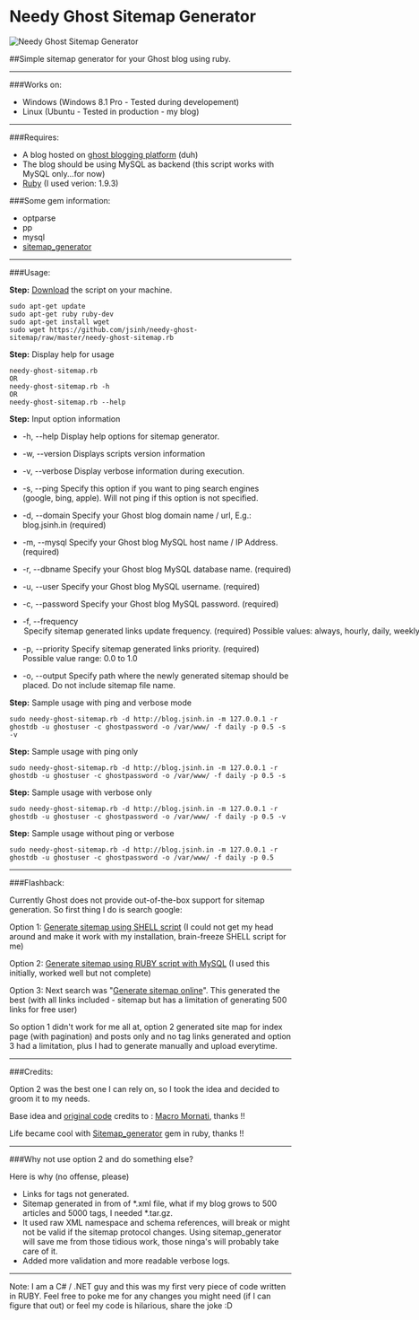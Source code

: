 Needy Ghost Sitemap Generator
===================

![Needy Ghost Sitemap Generator](https://github.com/jsinh/needy-ghost-sitemap/raw/master/ghost-logo.png "Needy Ghost Sitemap Generator")

##Simple sitemap generator for your Ghost blog using ruby.

---

###Works on:

 *	Windows (Windows 8.1 Pro - Tested during developement)
 *	Linux (Ubuntu - Tested in production - my blog)

---

###Requires:

*	A blog hosted on [ghost blogging platform](https://ghost.org) (duh)
*	The blog should be using MySQL as backend (this script works with MySQL only...for now)
*	[Ruby](https://www.ruby-lang.org/en/installation/) (I used verion: 1.9.3)

###Some gem information:
*	optparse
*	pp
*	mysql
*	[sitemap_generator](https://github.com/kjvarga/sitemap_generator)

---

###Usage:

**Step:** [Download](https://github.com/jsinh/needy-ghost-sitemap/archive/master.zip) the script on your machine.

	sudo apt-get update
	sudo apt-get ruby ruby-dev
	sudo apt-get install wget
	sudo wget https://github.com/jsinh/needy-ghost-sitemap/raw/master/needy-ghost-sitemap.rb

**Step:** Display help for usage

	needy-ghost-sitemap.rb
	OR
	needy-ghost-sitemap.rb -h
	OR
	needy-ghost-sitemap.rb --help

**Step:** Input option information

*	-h, --help					Display help options for sitemap generator.

*	-w, --version				Displays scripts version information

*	-v, --verbose				Display verbose information during execution.

*	-s, --ping					Specify this option if you want to ping search engines (google, bing, apple).
								Will not ping if this option is not specified.

*	-d, --domain <domain-name>	Specify your Ghost blog domain name / url, E.g.: blog.jsinh.in (required)

*	-m, --mysql <hostname>		Specify your Ghost blog MySQL host name / IP Address. (required)

*	-r, --dbname <database>		Specify your Ghost blog MySQL database name. (required)

*	-u, --user <username>		Specify your Ghost blog MySQL username. (required)

*	-c, --password <password>	Specify your Ghost blog MySQL password. (required)

*	-f, --frequency <option>	Specify sitemap generated links update frequency. (required)
								Possible values: always, hourly, daily, weekly, monthly, yearly, never

*	-p, --priority <value>		Specify sitemap generated links priority. (required)
								Possible value range: 0.0 to 1.0

*	-o, --output <path>			Specify path where the newly generated sitemap should be placed. Do not include sitemap file name.


**Step:** Sample usage with ping and verbose mode

	sudo needy-ghost-sitemap.rb -d http://blog.jsinh.in -m 127.0.0.1 -r ghostdb -u ghostuser -c ghostpassword -o /var/www/ -f daily -p 0.5 -s -v

**Step:** Sample usage with ping only

	sudo needy-ghost-sitemap.rb -d http://blog.jsinh.in -m 127.0.0.1 -r ghostdb -u ghostuser -c ghostpassword -o /var/www/ -f daily -p 0.5 -s

**Step:** Sample usage with verbose only

	sudo needy-ghost-sitemap.rb -d http://blog.jsinh.in -m 127.0.0.1 -r ghostdb -u ghostuser -c ghostpassword -o /var/www/ -f daily -p 0.5 -v

**Step:** Sample usage without ping or verbose

	sudo needy-ghost-sitemap.rb -d http://blog.jsinh.in -m 127.0.0.1 -r ghostdb -u ghostuser -c ghostpassword -o /var/www/ -f daily -p 0.5

---

###Flashback:

Currently Ghost does not provide out-of-the-box support for sitemap generation. So first thing I do is search google:

Option 1:	[Generate sitemap using SHELL script](http://ghost.centminmod.com/ghost-sitemap-generator/) (I could not get my head around and make it work with my installation, brain-freeze SHELL script for me)

Option 2:	[Generate sitemap using RUBY script with MySQL](https://github.com/mmornati/ghost-sitemap-generator) (I used this initially, worked well but not complete)

Option 3:	Next search was "[Generate sitemap online](http://www.xml-sitemaps.com/)". This generated the best (with all links included - sitemap but has a limitation of generating 500 links for free user)

So option 1 didn't work for me all at, option 2 generated site map for index page (with pagination) and posts only and no tag links generated and option 3 had a limitation, plus I had to generate manually and upload everytime.

---

###Credits:

Option 2 was the best one I can rely on, so I took the idea and decided to groom it to my needs.

Base idea and [original code](https://github.com/mmornati/ghost-sitemap-generator) credits to : [Macro Mornati](http://blog.mornati.net/optimize-ghost-for-seo-sitemap-generator/), thanks !!

Life became cool with [Sitemap_generator](https://github.com/kjvarga/sitemap_generator) gem in ruby, thanks !!

---

###Why not use option 2 and do something else?

Here is why (no offense, please)

*	Links for tags not generated.
*	Sitemap generated in from of *.xml file, what if my blog grows to 500 articles and 5000 tags, I needed *.tar.gz.
*	It used raw XML namespace and schema references, will break or might not be valid if the sitemap protocol changes. Using sitemap_generator will save me from those tidious work, those ninga's will probably take care of it.
*	Added more validation and more readable verbose logs.

---

Note: I am a C# / .NET guy and this was my first very piece of code written in RUBY. Feel free to poke me for any changes you might need (if I can figure that out) or feel my code is hilarious, share the joke :D